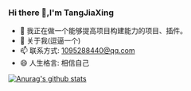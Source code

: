 ### Hi there 👋,I'm TangJiaXing

- 🔭 我正在做一个能够提高项目构建能力的项目、插件。
- 💬 关于我(逗逼一个)
- 📫 联系方式: 1095288440@qq.com 
- 😄 人生格言: 相信自己

[![Anurag's github stats](https://github-readme-stats.vercel.app/api?username=healingtjx)](https://github.com/anuraghazra/github-readme-stats)
